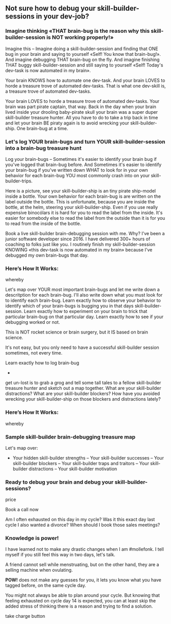 ## Not sure how to debug your skill-builder-sessions in your dev-job?


### Imagine thinking «THAT brain-bug is the reason why this skill-builder-session is NOT working properly!»
Imagine this – Imagine doing a skill-builder-session and finding that ONE bug in your brain and saying to yourself «Self! You know that brain-bug!». And imagine debugging THAT brain-bug on the fly. And imagine finishing THAT buggy skill-builder-session and still saying to yourself «Self! Today's dev-task is now automated in my brain».

Your brain KNOWS how to automate one dev-task. And your brain LOVES to horde a treasure trove of automated dev-tasks. That is what one dev-skill is, a treasure trove of automated dev-tasks.

Your brain LOVES to horde a treasure trove of automated dev-tasks. Your brain was part pirate captain, that way. Back in the day when your brain lived inside your drooling baby-pirate skull your brain was a super duper skill-builder treasure hunter. All you have to do to take a trip back in time and let your brain BE piraty again is to avoid wrecking your skill-builder-ship. One brain-bug at a time.

### Let's log YOUR brain-bugs and turn YOUR skill-builder-session into a brain-bug treasure hunt
Log your brain-bugs – Sometimes it's easier to identify your brain bug if you've logged that brain-bug before. And Sometimes it's easier to identify your brain-bug if you've written down WHAT to look for in your own behavior for each brain-bug YOU most commonly crash into on your skill-builder-trips.

Here is a picture, see your skill-builder-ship is an tiny pirate ship-model inside a bottle. Your  own behavior for each brain-bug is are written on the label outside the bottle. This is unfortunate, because you are inside the bottle, at the helm, steering your skill-builder-ship. Even if you use really expensive binocólars it is hard for you to read the label from the inside. It's easier for somebody else to read the label from the outside than it is for you to read from the inside of the bottle.

Book a live skill-builder brain-debugging session with me. Why?
I’ve been a junior software developer since 2016.
I have delivered 300+ hours of coaching to folks just like you.
I routinely finish my skill-builder-session KNOWING «this dev-task is now automated in my brain» because I've debugged my own brain-bugs that day.

### Here’s How It Works:
whereby


Let's map over YOUR most important brain-bugs and let me write down a descritption for each brain-bug. I'll also write down what you must look for to identify each brain-bug. Learn exactly how to observe your behavior to identify which of your brain-bugs is bugging you in that days skill-builder-session. Learn exactly how to experiment on your brain to trick that particular brain-bug on that particular day. Learn exactly how to see if your debugging worked or not.

This is NOT rocket science or brain surgery, but it IS based on brain science.

It's not easy, but you only need to have a successful skill-builder session sometimes, not every time.

Learn exactly how to log brain-bug



 -


get un-lost is to grab a grog and tell some tall tales to a fellow skill-builder treasure hunter and sketch out a map together. What are your skill-builder distractions? What are your skill-builder blockers? How have you avoided wrecking your skill-builder-ship on those blockers and distractions lately?


### Here’s How It Works:
whereby

### Sample skill-builder brain-debugging treasure map


Let's map over:
 - Your hidden skill-builder strengths
– Your skill-builder successes
– Your skill-builder blockers
– Your skill-builder traps and traitors
– Your skill-builder distractions
– Your skill-builder motivation



### Ready to debug your brain and debug your skill-builder-sessions?
price

Book a call now






























Am I often exhausted on this day in my cycle? Was it this exact day last cycle I also wanted a divorce? When should I book those sales meetings?

### Knowledge is power!

I have learned not to make any drastic changes when I am #mollefonk. I tell myself if you still feel this way in two days, let's talk.

A friend cannot sell while menstruating, but on the other hand, they are a selling machine when ovulating.

**POW!** does not make any guesses for you, it lets you know what you have tagged before, on the same cycle day.

You might not always be able to plan around your cycle. But knowing that feeling exhausted on cycle day 14 is expected, you can at least skip the added stress of thinking there is a reason and trying to find a solution.

take charge button